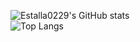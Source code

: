 ![Estalla0229's GitHub stats](https://github-readme-stats-ten-gilt.vercel.app/api?username=Estella229&count_private=true&show_icons=true&theme=radical&include_all_commits=true)  
![Top Langs](https://github-readme-stats.vercel.app/api/top-langs/?username=XYMonline&layout=compact&hide=css,scss,shell,html&langs_count=8&show_icons=true&theme=radical)
